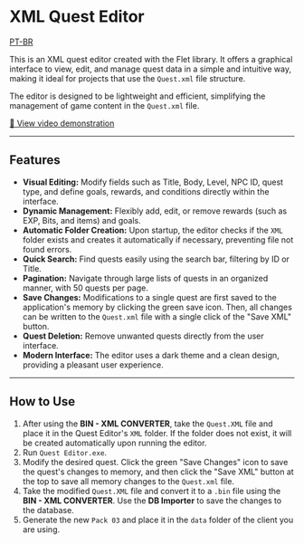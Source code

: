 # XML Quest Editor

[PT-BR](https://github.com/jgafarias/ODMO-Quest-Editor/blob/main/README-PTBR.md)

This is an XML quest editor created with the Flet library. It offers a graphical interface to view, edit, and manage quest data in a simple and intuitive way, making it ideal for projects that use the `Quest.xml` file structure.

The editor is designed to be lightweight and efficient, simplifying the management of game content in the `Quest.xml` file.

[🔗 View video demonstration](https://github.com/user-attachments/assets/763422e1-c3c9-456e-85cc-84b5538c3f6a)

---

## Features

* **Visual Editing:** Modify fields such as Title, Body, Level, NPC ID, quest type, and define goals, rewards, and conditions directly within the interface.
* **Dynamic Management:** Flexibly add, edit, or remove rewards (such as EXP, Bits, and items) and goals.
* **Automatic Folder Creation:** Upon startup, the editor checks if the `XML` folder exists and creates it automatically if necessary, preventing file not found errors.
* **Quick Search:** Find quests easily using the search bar, filtering by ID or Title.
* **Pagination:** Navigate through large lists of quests in an organized manner, with 50 quests per page.
* **Save Changes:** Modifications to a single quest are first saved to the application's memory by clicking the green save icon. Then, all changes can be written to the `Quest.xml` file with a single click of the "Save XML" button.
* **Quest Deletion:** Remove unwanted quests directly from the user interface.
* **Modern Interface:** The editor uses a dark theme and a clean design, providing a pleasant user experience.

---

## How to Use

1.  After using the **BIN - XML CONVERTER**, take the `Quest.XML` file and place it in the Quest Editor's `XML` folder. If the folder does not exist, it will be created automatically upon running the editor.
2.  Run `Quest Editor.exe`.
3.  Modify the desired quest. Click the green "Save Changes" icon to save the quest's changes to memory, and then click the "Save XML" button at the top to save all memory changes to the `Quest.xml` file.
4.  Take the modified `Quest.XML` file and convert it to a `.bin` file using the **BIN - XML CONVERTER**. Use the **DB Importer** to save the changes to the database.
5.  Generate the new `Pack 03` and place it in the `data` folder of the client you are using.
